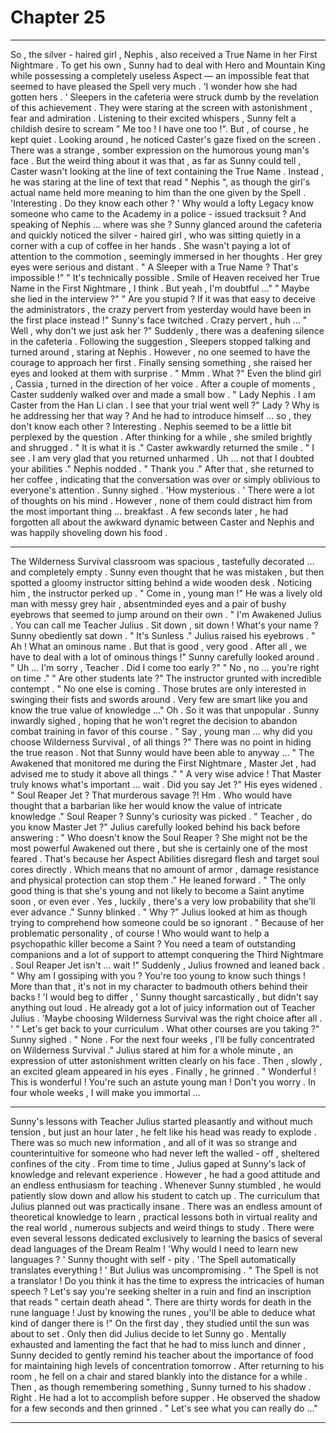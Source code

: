 
# Chapter 25


---

So , the silver - haired girl , Nephis , also received a True Name in her First Nightmare . To get his own , Sunny had to deal with Hero and Mountain King while possessing a completely useless Aspect — an impossible feat that seemed to have pleased the Spell very much .
'I wonder how she had gotten hers . '
Sleepers in the cafeteria were struck dumb by the revelation of this achievement . They were staring at the screen with astonishment , fear and admiration . Listening to their excited whispers , Sunny felt a childish desire to scream " Me too ! I have one too !".
But , of course , he kept quiet .
Looking around , he noticed Caster's gaze fixed on the screen . There was a strange , somber expression on the humorous young man's face . But the weird thing about it was that , as far as Sunny could tell , Caster wasn't looking at the line of text containing the True Name .
Instead , he was staring at the line of text that read " Nephis ", as though the girl's actual name held more meaning to him than the one given by the Spell .
'Interesting . Do they know each other ? '
Why would a lofty Legacy know someone who came to the Academy in a police - issued tracksuit ? And speaking of Nephis … where was she ?
Sunny glanced around the cafeteria and quickly noticed the silver - haired girl , who was sitting quietly in a corner with a cup of coffee in her hands . She wasn't paying a lot of attention to the commotion , seemingly immersed in her thoughts . Her grey eyes were serious and distant .
" A Sleeper with a True Name ? That's impossible !"
" It's technically possible . Smile of Heaven received her True Name in the First Nightmare , I think . But yeah , I'm doubtful …"
" Maybe she lied in the interview ?"
" Are you stupid ? If it was that easy to deceive the administrators , the crazy pervert from yesterday would have been in the first place instead !"
Sunny's face twitched . Crazy pervert , huh …
" Well , why don't we just ask her ?"
Suddenly , there was a deafening silence in the cafeteria . Following the suggestion , Sleepers stopped talking and turned around , staring at Nephis . However , no one seemed to have the courage to approach her first .
Finally sensing something , she raised her eyes and looked at them with surprise .
" Mmm . What ?"
Even the blind girl , Cassia , turned in the direction of her voice .
After a couple of moments , Caster suddenly walked over and made a small bow .
" Lady Nephis . I am Caster from the Han Li clan . I see that your trial went well ?"
Lady ? Why is he addressing her that way ? And he had to introduce himself … so , they don't know each other ? Interesting .
Nephis seemed to be a little bit perplexed by the question . After thinking for a while , she smiled brightly and shrugged .
" It is what it is ."
Caster awkwardly returned the smile .
" I see . I am very glad that you returned unharmed . Uh … not that I doubted your abilities ."
Nephis nodded .
" Thank you ."
After that , she returned to her coffee , indicating that the conversation was over or simply oblivious to everyone's attention .
Sunny sighed .
'How mysterious . '
There were a lot of thoughts on his mind . However , none of them could distract him from the most important thing … breakfast . A few seconds later , he had forgotten all about the awkward dynamic between Caster and Nephis and was happily shoveling down his food .
***
The Wilderness Survival classroom was spacious , tastefully decorated … and completely empty . Sunny even thought that he was mistaken , but then spotted a gloomy instructor sitting behind a wide wooden desk . Noticing him , the instructor perked up .
" Come in , young man !"
He was a lively old man with messy grey hair , absentminded eyes and a pair of bushy eyebrows that seemed to jump around on their own .
" I'm Awakened Julius . You can call me Teacher Julius . Sit down , sit down ! What's your name ?
Sunny obediently sat down .
" It's Sunless ."
Julius raised his eyebrows .
" Ah ! What an ominous name . But that is good , very good . After all , we have to deal with a lot of ominous things !"
Sunny carefully looked around .
" Uh … I'm sorry , Teacher . Did I come too early ?"
" No , no … you're right on time ."
" Are other students late ?"
The instructor grunted with incredible contempt .
" No one else is coming . Those brutes are only interested in swinging their fists and swords around . Very few are smart like you and know the true value of knowledge …"
Oh . So it was that unpopular . Sunny inwardly sighed , hoping that he won't regret the decision to abandon combat training in favor of this course .
" Say , young man … why did you choose Wilderness Survival , of all things ?"
There was no point in hiding the true reason . Not that Sunny would have been able to anyway …
" The Awakened that monitored me during the First Nightmare , Master Jet , had advised me to study it above all things ."
" A very wise advice ! That Master truly knows what's important … wait . Did you say Jet ?"
His eyes widened .
" Soul Reaper Jet ? That murderous savage ?! Hm . Who would have thought that a barbarian like her would know the value of intricate knowledge ."
Soul Reaper ? Sunny's curiosity was picked .
" Teacher , do you know Master Jet ?"
Julius carefully looked behind his back before answering :
" Who doesn't know the Soul Reaper ? She might not be the most powerful Awakened out there , but she is certainly one of the most feared . That's because her Aspect Abilities disregard flesh and target soul cores directly . Which means that no amount of armor , damage resistance and physical protection can stop them ."
He leaned forward .
" The only good thing is that she's young and not likely to become a Saint anytime soon , or even ever . Yes , luckily , there's a very low probability that she'll ever advance ."
Sunny blinked .
" Why ?"
Julius looked at him as though trying to comprehend how someone could be so ignorant .
" Because of her problematic personality , of course ! Who would want to help a psychopathic killer become a Saint ? You need a team of outstanding companions and a lot of support to attempt conquering the Third Nightmare . Soul Reaper Jet isn't … wait !"
Suddenly , Julius frowned and leaned back .
" Why am I gossiping with you ? You're too young to know such things ! More than that , it's not in my character to badmouth others behind their backs !
'I would beg to differ , ' Sunny thought sarcastically , but didn't say anything out loud .
He already got a lot of juicy information out of Teacher Julius .
'Maybe choosing Wilderness Survival was the right choice after all . '
" Let's get back to your curriculum . What other courses are you taking ?"
Sunny sighed .
" None . For the next four weeks , I'll be fully concentrated on Wilderness Survival ."
Julius stared at him for a whole minute , an expression of utter astonishment written clearly on his face . Then , slowly , an excited gleam appeared in his eyes . Finally , he grinned .
" Wonderful ! This is wonderful ! You're such an astute young man ! Don't you worry . In four whole weeks , I will make you immortal …
***
Sunny's lessons with Teacher Julius started pleasantly and without much tension , but just an hour later , he felt like his head was ready to explode . There was so much new information , and all of it was so strange and counterintuitive for someone who had never left the walled - off , sheltered confines of the city .
From time to time , Julius gaped at Sunny's lack of knowledge and relevant experience . However , he had a good attitude and an endless enthusiasm for teaching . Whenever Sunny stumbled , he would patiently slow down and allow his student to catch up .
The curriculum that Julius planned out was practically insane . There was an endless amount of theoretical knowledge to learn , practical lessons both in virtual reality and the real world , numerous subjects and weird things to study . There were even several lessons dedicated exclusively to learning the basics of several dead languages of the Dream Realm !
'Why would I need to learn new languages ? ' Sunny thought with self - pity . 'The Spell automatically translates everything ! '
But Julius was uncompromising .
" The Spell is not a translator ! Do you think it has the time to express the intricacies of human speech ? Let's say you're seeking shelter in a ruin and find an inscription that reads " certain death ahead ". There are thirty words for death in the rune language ! Just by knowing the runes , you'll be able to deduce what kind of danger there is !"
On the first day , they studied until the sun was about to set . Only then did Julius decide to let Sunny go . Mentally exhausted and lamenting the fact that he had to miss lunch and dinner , Sunny decided to gently remind his teacher about the importance of food for maintaining high levels of concentration tomorrow .
After returning to his room , he fell on a chair and stared blankly into the distance for a while . Then , as though remembering something , Sunny turned to his shadow .
Right . He had a lot to accomplish before supper .
He observed the shadow for a few seconds and then grinned .
" Let's see what you can really do …"

---

